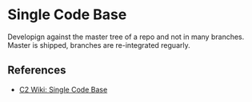 # Single Code Base

Developign against the master tree of a repo and not in many branches. Master is shipped, branches are re-integrated reguarly.


## References

* [C2 Wiki: Single Code Base](https://c2.com/cgi/wiki?SingleCodeBase)
